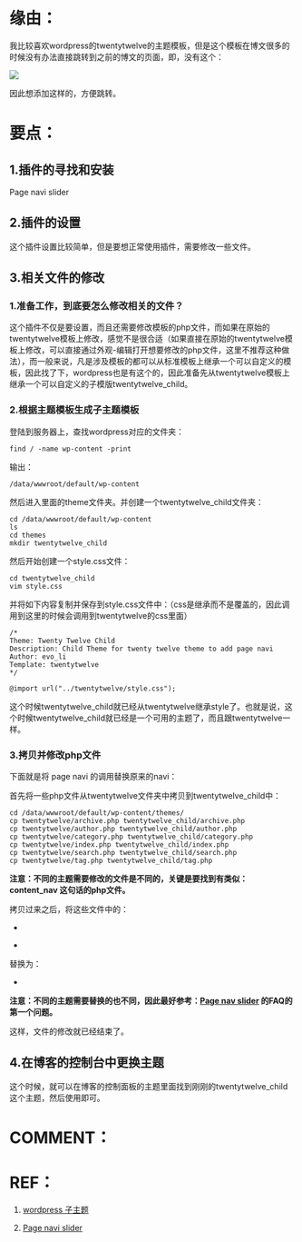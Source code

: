 

# 缘由：


我比较喜欢wordpress的twentytwelve的主题模板，但是这个模板在博文很多的时候没有办法直接跳转到之前的博文的页面，即，没有这个：


![](http://106.15.37.116/wp-content/uploads/2018/03/img_5abf167483cf6.png)


因此想添加这样的，方便跳转。


# 要点：




## 1.插件的寻找和安装


Page navi slider


## 2.插件的设置


这个插件设置比较简单，但是要想正常使用插件，需要修改一些文件。


## 3.相关文件的修改




### 1.准备工作，到底要怎么修改相关的文件？


这个插件不仅是要设置，而且还需要修改模板的php文件，而如果在原始的twentytwelve模板上修改，感觉不是很合适（如果直接在原始的twentytwelve模板上修改，可以直接通过外观-编辑打开想要修改的php文件，这里不推荐这种做法），而一般来说，凡是涉及模板的都可以从标准模板上继承一个可以自定义的模板，因此找了下，wordpress也是有这个的，因此准备先从twentytwelve模板上继承一个可以自定义的子模版twentytwelve_child。


### 2.根据主题模板生成子主题模板


登陆到服务器上，查找wordpress对应的文件夹：


    find / -name wp-content -print


输出：


    /data/wwwroot/default/wp-content


然后进入里面的theme文件夹。并创建一个twentytwelve_child文件夹：


    cd /data/wwwroot/default/wp-content
    ls
    cd themes
    mkdir twentytwelve_child


然后开始创建一个style.css文件：


    cd twentytwelve_child
    vim style.css


并将如下内容复制并保存到style.css文件中：（css是继承而不是覆盖的，因此调用到这里的时候会调用到twentytwelve的css里面）


    /*
    Theme: Twenty Twelve Child
    Description: Child Theme for twenty twelve theme to add page navi
    Author: evo_li
    Template: twentytwelve
    */

    @import url("../twentytwelve/style.css");


这个时候twentytwelve_child就已经从twentytwelve继承style了。也就是说，这个时候twentytwelve_child就已经是一个可用的主题了，而且跟twentytwelve一样。


### 3.拷贝并修改php文件


下面就是将 page navi 的调用替换原来的navi：

首先将一些php文件从twentytwelve文件夹中拷贝到twentytwelve_child中：


    cd /data/wwwroot/default/wp-content/themes/
    cp twentytwelve/archive.php twentytwelve_child/archive.php
    cp twentytwelve/author.php twentytwelve_child/author.php
    cp twentytwelve/category.php twentytwelve_child/category.php
    cp twentytwelve/index.php twentytwelve_child/index.php
    cp twentytwelve/search.php twentytwelve_child/search.php
    cp twentytwelve/tag.php twentytwelve_child/tag.php


**注意：不同的主题需要修改的文件是不同的，关键是要找到有类似：content_nav 这句话的php文件。**

拷贝过来之后，将这些文件中的：




  * _<?php twentytwelve_content_nav( 'nav-below' ); ?>_


  * _<?php twentytwelve_content_nav( 'nav-above' ); ?>_


替换为：


  * _<?php if(function_exists('page_navi_slider')){page_navi_slider();}?>_


**注意：不同的主题需要替换的也不同，因此最好参考：[Page nav slider](https://wordpress.org/plugins/page-navi-slider/) 的FAQ的第一个问题。**

这样，文件的修改就已经结束了。


## 4.在博客的控制台中更换主题


这个时候，就可以在博客的控制面板的主题里面找到刚刚的twentytwelve_child这个主题，然后使用即可。




# COMMENT：





# REF：






  1. [wordpress 子主题](https://codex.wordpress.org/zh-cn:%E5%AD%90%E4%B8%BB%E9%A2%98)


  2. [Page navi slider](https://wordpress.org/plugins/page-navi-slider/#installation)
